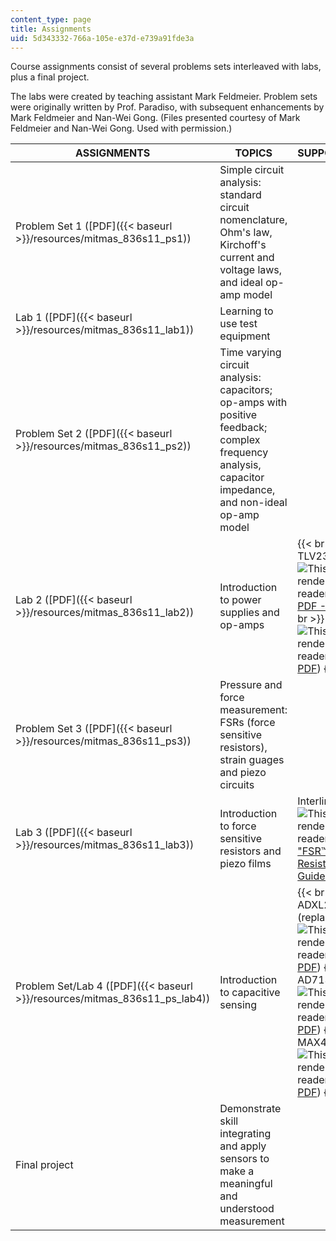 ```yaml
---
content_type: page
title: Assignments
uid: 5d343332-766a-105e-e37d-e739a91fde3a
---
```


Course assignments consist of several problems sets interleaved with labs, plus a final project.

The labs were created by teaching assistant Mark Feldmeier. Problem sets were originally written by Prof. Paradiso, with subsequent enhancements by Mark Feldmeier and Nan-Wei Gong. (Files presented courtesy of Mark Feldmeier and Nan-Wei Gong. Used with permission.)

| ASSIGNMENTS | TOPICS | SUPPORTING REFERENCES |
| --- | --- | --- |
| Problem Set 1 ([PDF]({{< baseurl >}}/resources/mitmas_836s11_ps1)) | Simple circuit analysis: standard circuit nomenclature, Ohm's law, Kirchoff's current and voltage laws, and ideal op-amp model | &nbsp; |
| Lab 1 ([PDF]({{< baseurl >}}/resources/mitmas_836s11_lab1)) | Learning to use test equipment | &nbsp; |
| Problem Set 2 ([PDF]({{< baseurl >}}/resources/mitmas_836s11_ps2)) | Time varying circuit analysis: capacitors; op-amps with positive feedback; complex frequency analysis, capacitor impedance, and non-ideal op-amp model | &nbsp; |
| Lab 2 ([PDF]({{< baseurl >}}/resources/mitmas_836s11_lab2)) | Introduction to power supplies and op-amps |  {{< br >}}{{< br >}} TLV2374 datasheet (![This resource may not render correctly in a screen reader.](/images/inacessible.gif)[PDF - 1.4MB](http://focus.ti.com/lit/ds/symlink/tlv2374.pdf)) {{< br >}}{{< br >}} 7805 datasheet (![This resource may not render correctly in a screen reader.](/images/inacessible.gif)[PDF](https://www.sparkfun.com/datasheets/Components/LM7805.pdf)) {{< br >}}{{< br >}}  |
| Problem Set 3 ([PDF]({{< baseurl >}}/resources/mitmas_836s11_ps3)) | Pressure and force measurement: FSRs (force sensitive resistors), strain guages and piezo circuits | &nbsp; |
| Lab 3 ([PDF]({{< baseurl >}}/resources/mitmas_836s11_lab3)) | Introduction to force sensitive resistors and piezo films | Interlink electronics.![This resource may not render correctly in a screen reader.](/images/inacessible.gif)["FSR™ Force Sensing Resistors Integration Guide." (PDF)](http://www.digikey.com/Web%20Export/Supplier%20Content/InterlinkElectronics_1027/PDF/Interlink_Electronics_Integration_Guide.pdf?redirected=1) |
| Problem Set/Lab 4 ([PDF]({{< baseurl >}}/resources/mitmas_836s11_ps_lab4)) | Introduction to capacitive sensing |  {{< br >}}{{< br >}} ADXL203 Spec sheet (replaces ADXL202) (![This resource may not render correctly in a screen reader.](/images/inacessible.gif)[PDF](http://www.analog.com/static/imported-files/data_sheets/ADXL103_203.pdf)) {{< br >}}{{< br >}} AD713 Spec sheet (![This resource may not render correctly in a screen reader.](/images/inacessible.gif)[PDF](http://www.analog.com/static/imported-files/data_sheets/AD713.pdf)) {{< br >}}{{< br >}} MAX494 Spec sheet (![This resource may not render correctly in a screen reader.](/images/inacessible.gif)[PDF](http://pdfserv.maxim-ic.com/en/ds/MAX492-MAX495.pdf)) {{< br >}}{{< br >}}  |
| Final project | Demonstrate skill integrating and apply sensors to make a meaningful and understood measurement |